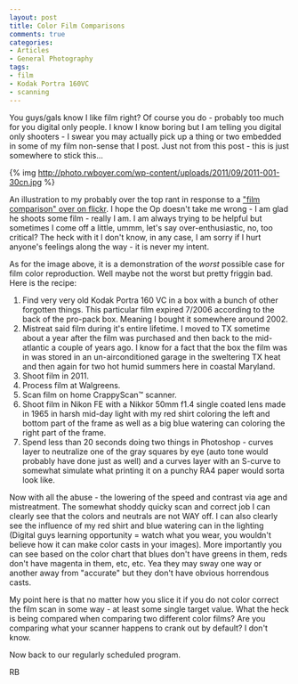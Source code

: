 ```yaml
---
layout: post
title: Color Film Comparisons
comments: true
categories:
- Articles
- General Photography
tags:
- film
- Kodak Portra 160VC
- scanning
---
```

You guys/gals know I like film right? Of course you do - probably too much for you digital only people. I know I know boring but I am telling you digital only shooters - I swear you may actually pick up a thing or two embedded in some of my film non-sense that I post. Just not from this post - this is just somewhere to stick this...

{% img http://photo.rwboyer.com/wp-content/uploads/2011/09/2011-001-30cn.jpg %}

An illustration to my probably over the top rant in response to a <a href="http://www.flickr.com/photos/rosscova/3637127435/">"film comparison" over on flickr</a>. I hope the Op doesn't take me wrong - I am glad he shoots some film - really I am. I am always trying to be helpful but sometimes I come off a little, ummm, let's say over-enthusiastic, no, too critical? The heck with it I don't know, in any case, I am sorry if I hurt anyone's feelings along the way - it is never my intent.

As for the image above, it is a demonstration of the <em>worst </em>possible case for film color reproduction. Well maybe not the worst but pretty friggin bad. Here is the recipe:
<ol>
	<li>Find very very old Kodak Portra 160 VC in a box with a bunch of other forgotten things. This particular film expired 7/2006 according to the back of the pro-pack box. Meaning I bought it somewhere around 2002.</li>
	<li>Mistreat said film during it's entire lifetime. I moved to TX sometime about a year after the film was purchased and then back to the mid-atlantic a couple of years ago. I know for a fact that the box the film was in was stored in an un-airconditioned garage in the sweltering TX heat and then again for two hot humid summers here in coastal Maryland.</li>
	<li>Shoot film in 2011.</li>
	<li>Process film at Walgreens.</li>
	<li>Scan film on home CrappyScan™ scanner.</li>
	<li>Shoot film in Nikon FE with a Nikkor 50mm f1.4 single coated lens made in 1965 in harsh mid-day light with my red shirt coloring the left and bottom part of the frame as well as a big blue watering can coloring the right part of the frame.</li>
	<li>Spend less than 20 seconds doing two things in Photoshop - curves layer to neutralize one of the gray squares by eye (auto tone would probably have done just as well) and a curves layer with an S-curve to somewhat simulate what printing it on a punchy RA4 paper would sorta look like.</li>
</ol>
Now with all the abuse - the lowering of the speed and contrast via age and mistreatment. The somewhat shoddy quicky scan and correct job I can clearly see that the colors and neutrals are not WAY off. I can also clearly see the influence of my red shirt and blue watering can in the lighting (Digital guys learning opportunity = watch what you wear, you wouldn't believe how it can make color casts in your images). More importantly you can see based on the color chart that blues don't have greens in them, reds don't have magenta in them, etc, etc. Yea they may sway one way or another away from "accurate" but they don't have obvious horrendous casts.

My point here is that no matter how you slice it if you do not color correct the film scan in some way - at least some single target value. What the heck is being compared when comparing two different color films? Are you comparing what your scanner happens to crank out by default? I don't know.

Now back to our regularly scheduled program.

RB